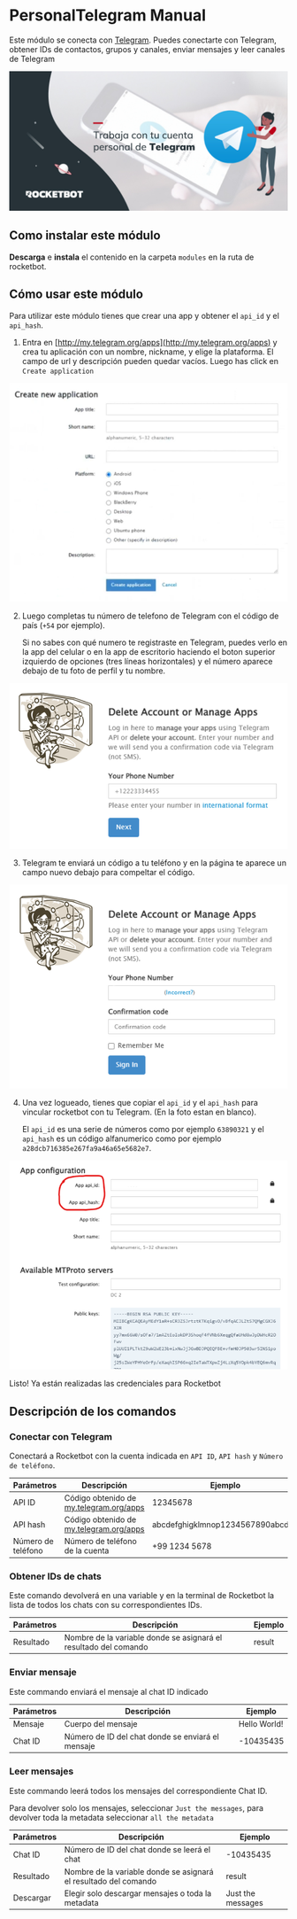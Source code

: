 # PersonalTelegram Manual

Este módulo se conecta con [Telegram](https://my.telegram.org/apps). Puedes conectarte con Telegram, obtener IDs de contactos, grupos y canales, enviar mensajes y leer canales de Telegram

![banner](img/banner_PersonalTelegram.png)

## Como instalar este módulo

**Descarga** e **instala** el contenido en la carpeta `modules` en la ruta de rocketbot.

## Cómo usar este módulo

Para utilizar este módulo tienes que crear una app y obtener el `api_id` y el `api_hash`.

1. Entra en [http://my.telegram.org/apps](http://my.telegram.org/apps) y crea tu aplicación con un nombre, nickname, y elige la plataforma. El campo de url y descripción pueden quedar vacíos. Luego has click en `Create application`

<div align="center">

![](img/create_new_app.png)

</div>

2. Luego completas tu número de telefono de Telegram con el código de país (`+54` por ejemplo).

   Si no sabes con qué numero te registraste en Telegram, puedes verlo en la app del celular o en la app de escritorio haciendo el boton superior izquierdo de opciones (tres líneas horizontales) y el número aparece debajo de tu foto de perfil y tu nombre.

<div align="center">

![](img/auth.png)

</div>

3. Telegram te enviará un código a tu teléfono y en la página te aparece un campo nuevo debajo para compeltar el código.

<div align="center">

![](img/auth2.png)

</div>

4. Una vez logueado, tienes que copiar el `api_id` y el `api_hash` para vincular rocketbot con tu Telegram. (En la foto estan en blanco).

   El `api_id` es una serie de números como por ejemplo `63890321` y el `api_hash` es un código alfanumerico como por ejemplo `a28dcb716385e267fa9a46a65e5682e7`.

<div align="center">

![](img/credentials.png)

</div>

Listo! Ya están realizadas las credenciales para Rocketbot

## Descripción de los comandos

### Conectar con Telegram

Conectará a Rocketbot con la cuenta indicada en `API ID`, `API hash` y `Número de teléfono`.

| Parámetros         | Descripción                                                            | Ejemplo                          |
| ------------------ | ---------------------------------------------------------------------- | -------------------------------- |
| API ID             | Código obtenido de [my.telegram.org/apps](http://my.telegram.org/apps) | 12345678                         |
| API hash           | Código obtenido de [my.telegram.org/apps](http://my.telegram.org/apps) | abcdefghigklmnop1234567890abcde0 |
| Número de teléfono | Número de teléfono de la cuenta                                        | +99 1234 5678                    |

### Obtener IDs de chats

Este comando devolverá en una variable y en la terminal de Rocketbot la lista de todos los chats con su correspondientes IDs.

| Parámetros | Descripción                                                      | Ejemplo |
| ---------- | ---------------------------------------------------------------- | ------- |
| Resultado  | Nombre de la variable donde se asignará el resultado del comando | result  |

### Enviar mensaje

Este commando enviará el mensaje al chat ID indicado

| Parámetros | Descripción                                       | Ejemplo      |
| ---------- | ------------------------------------------------- | ------------ |
| Mensaje    | Cuerpo del mensaje                                | Hello World! |
| Chat ID    | Número de ID del chat donde se enviará el mensaje | -10435435    |

### Leer mensajes

Este commando leerá todos los mensajes del correspondiente Chat ID.

Para devolver solo los mensajes, seleccionar `Just the messages`, para devolver toda la metadata seleccionar `all the metadata`

| Parámetros | Descripción                                                      | Ejemplo           |
| ---------- | ---------------------------------------------------------------- | ----------------- |
| Chat ID    | Número de ID del chat donde se leerá el chat                     | -10435435         |
| Resultado  | Nombre de la variable donde se asignará el resultado del comando | result            |
| Descargar  | Elegir solo descargar mensajes o toda la metadata                | Just the messages |
